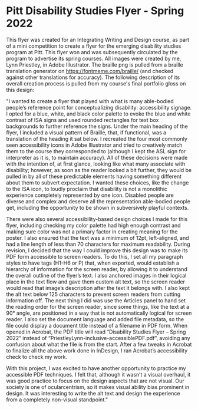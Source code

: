 # Pitt Disability Studies Flyer - Spring 2022

This flyer was created for an Integrating Writing and Design course, as part of a mini competition to create a flyer for the emerging disability studies program at Pitt. This flyer won and was subsequently circulated by the program to advertise its spring courses. All images were created by me, Lynn Priestley, in Adobe Illustrator. The braille png is pulled from a braille translation generator on https://fontmeme.com/braille/ (and checked against other translations for accuracy).
 The following description of its overall creation process is pulled from my course's final portfolio gloss on this design:

"I wanted to create a flyer that played with what is many able-bodied people’s reference point for conceptualizing disability: accessibility signage. I opted for a blue, white, and black color palette to evoke the blue and white contrast of ISA signs and used rounded rectangles for text box backgrounds to further reference the signs. Under the main heading of the flyer, I included a visual pattern of Braille, that, if functional, was a translation of the heading it sat below. I recreated the four most commonly seen accessibility icons in Adobe Illustrator and tried to creatively match them to the course they corresponded to (although I kept the ASL sign for interpreter as it is, to maintain accuracy). All of these decisions were made with the intention of, at first glance, looking like what many associate with disability; however, as soon as the reader looked a bit further, they would be pulled in by all of these predictable elements having something different about them to subvert expectation. I wanted these choices, like the change to the ISA icon, to loudly proclaim that disability is not a monolithic experience completely represented by one icon. Disabled people are diverse and complex and deserve all the representation able-bodied people get, including the opportunity to be shown in subversively playful contexts.

There were also several accessibility-based design choices I made for this flyer, including checking my color palette had high enough contrast and making sure color was not a primary factor in creating meaning for the poster. I also ensured that the text was a minimum of 12pt, left-aligned, and had a line length of less than 70 characters for maximum readability. During revision, I decided that the way I could improve this design was to make its PDF form accessible to screen readers. To do this, I set all my paragraph styles to have tags (H1-H6 or P) that, when exported, would establish a hierarchy of information for the screen reader, by allowing it to understand the overall outline of the flyer’s text. I also anchored images in their logical place in the text flow and gave them custom alt text, so the screen reader would read that image’s description after the text it belongs with. I also kept the alt text below 125 characters to prevent screen readers from cutting information off. The next thing I did was use the Articles panel to hand set the reading order for the screen reader, since some things, like the text at a 90° angle, are positioned in a way that is not automatically logical for screen reader. I also set the document language and added file metadata, so the file could display a document title instead of a filename in PDF form. When opened in Acrobat, the PDF title will read “Disability Studies Flyer – Spring 2022” instead of “PriestleyLynn-inclusive-accessiblePDF.pdf”, avoiding any confusion about what the file is from the start. After a few tweaks in Acrobat to finalize all the above work done in InDesign, I ran Acrobat’s accessibility check to check my work.

With this project, I was excited to have another opportunity to practice my accessible PDF techniques. I felt that, although it wasn’t a visual overhaul, it was good practice to focus on the design aspects that are not visual. Our society is one of ocularcentrism, so it makes visual ability bias prominent in design. It was interesting to write the alt text and design the experience from a completely non-visual standpoint."
